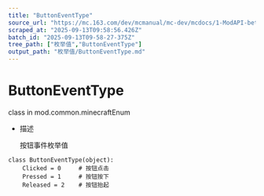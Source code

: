 ```yaml
---
title: "ButtonEventType"
source_url: "https://mc.163.com/dev/mcmanual/mc-dev/mcdocs/1-ModAPI-beta/%E6%9E%9A%E4%B8%BE%E5%80%BC/ButtonEventType.html?catalog=1"
scraped_at: "2025-09-13T09:58:56.426Z"
batch_id: "2025-09-13T09-58-27-375Z"
tree_path: ["枚举值","ButtonEventType"]
output_path: "枚举值/ButtonEventType.md"
---
```


#  ButtonEventType

class in mod.common.minecraftEnum

*   描述
    
    按钮事件枚举值
    

```
class ButtonEventType(object):
	Clicked = 0 	# 按钮点击
	Pressed = 1  	# 按钮按下
	Released = 2  	# 按钮抬起


```